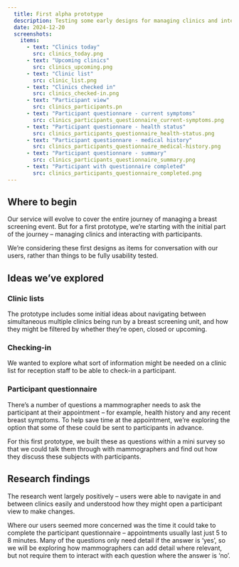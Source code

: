 ```yaml
---
  title: First alpha prototype
  description: Testing some early designs for managing clinics and interacting with participants 
  date: 2024-12-20
  screenshots:
    items:
      - text: "Clinics today"
        src: clinics_today.png
      - text: "Upcoming clinics"
        src: clinics_upcoming.png
      - text: "Clinic list"
        src: clinic_list.png
      - text: "Clinics checked in"
        src: clinics_checked-in.png
      - text: "Participant view"
        src: clinics_participants.pn
      - text: "Participant questionnare - current symptoms"
        src: clinics_participants_questionnaire_current-symptoms.png
      - text: "Participant questionnare - health status"
        src: clinics_participants_questionnaire_health-status.png
      - text: "Participant questionnare - medical history"
        src: clinics_participants_questionnaire_medical-history.png
      - text: "Participant questionnare - summary"
        src: clinics_participants_questionnaire_summary.png
      - text: "Participant with questionnaire completed"
        src: clinics_participants_questionnaire_completed.png
---
```


## Where to begin

Our service will evolve to cover the entire journey of managing a breast screening event. But for a first prototype, we’re starting with the initial part of the journey – managing clinics and interacting with participants. 

We’re considering these first designs as items for conversation with our users, rather than things to be fully usability tested. 

## Ideas we’ve explored

### Clinic lists

The prototype includes some initial ideas about navigating between simultaneous multiple clinics being run by a breast screening unit, and how they might be filtered by whether they’re open, closed or upcoming. 

### Checking-in

We wanted to explore what sort of information might be needed on a clinic list for reception staff to be able to check-in a participant. 

### Participant questionnaire

There’s a number of questions a mammographer needs to ask the participant at their appointment – for example, health history and any recent breast symptoms. To help save time at the appointment, we’re exploring the option that some of these could be sent to participants in advance. 

For this first prototype, we built these as questions within a mini survey so that we could talk them through with mammographers and find out how they discuss these subjects with participants. 

## Research findings

The research went largely positively – users were able to navigate in and between clinics easily and understood how they might open a participant view to make changes. 

Where our users seemed more concerned was the time it could take to complete the participant questionnaire – appointments usually last just 5 to 8 minutes. Many of the questions only need detail if the answer is ‘yes’, so we will be exploring how mammographers can add detail where relevant, but not require them to interact with each question where the answer is ‘no’. 
